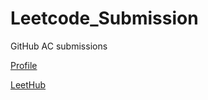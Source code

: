 # Leetcode_Submission
GitHub AC submissions

[Profile](https://leetcode.com/phongbk2004/)

[LeetHub](https://chromewebstore.google.com/detail/leethub/aciombdipochlnkbpcbgdpjffcfdbggi)

